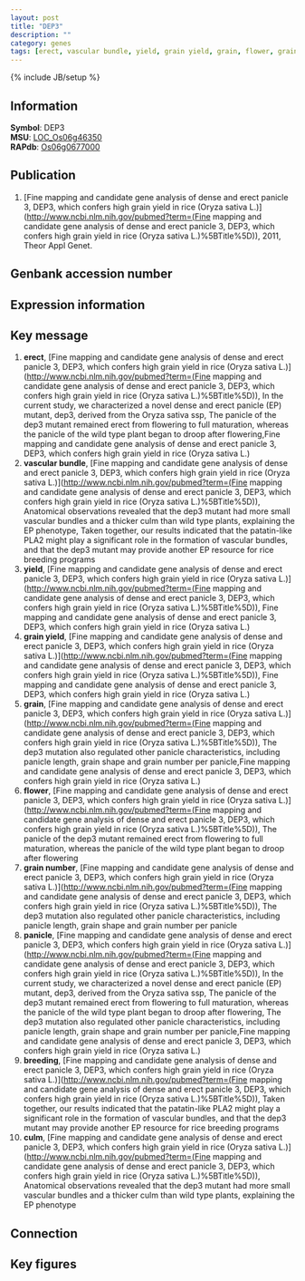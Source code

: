 ```yaml
---
layout: post
title: "DEP3"
description: ""
category: genes
tags: [erect, vascular bundle, yield, grain yield, grain, flower, grain number, panicle, breeding, culm, Gene]
---
```

{% include JB/setup %}

## Information
__Symbol__: DEP3  
__MSU__: [LOC_Os06g46350](http://rice.plantbiology.msu.edu/cgi-bin/ORF_infopage.cgi?orf=LOC_Os06g46350)  
__RAPdb__: [Os06g0677000](http://rapdb.dna.affrc.go.jp/viewer/gbrowse_details/irgsp1?name=Os06g0677000)  

## Publication
1. [Fine mapping and candidate gene analysis of dense and erect panicle 3, DEP3, which confers high grain yield in rice (Oryza sativa L.)](http://www.ncbi.nlm.nih.gov/pubmed?term=(Fine mapping and candidate gene analysis of dense and erect panicle 3, DEP3, which confers high grain yield in rice (Oryza sativa L.)%5BTitle%5D)), 2011, Theor Appl Genet.

## Genbank accession number

## Expression information

## Key message
1. __erect__, [Fine mapping and candidate gene analysis of dense and erect panicle 3, DEP3, which confers high grain yield in rice (Oryza sativa L.)](http://www.ncbi.nlm.nih.gov/pubmed?term=(Fine mapping and candidate gene analysis of dense and erect panicle 3, DEP3, which confers high grain yield in rice (Oryza sativa L.)%5BTitle%5D)),  In the current study, we characterized a novel dense and erect panicle (EP) mutant, dep3, derived from the Oryza sativa ssp, The panicle of the dep3 mutant remained erect from flowering to full maturation, whereas the panicle of the wild type plant began to droop after flowering,Fine mapping and candidate gene analysis of dense and erect panicle 3, DEP3, which confers high grain yield in rice (Oryza sativa L.)
2. __vascular bundle__, [Fine mapping and candidate gene analysis of dense and erect panicle 3, DEP3, which confers high grain yield in rice (Oryza sativa L.)](http://www.ncbi.nlm.nih.gov/pubmed?term=(Fine mapping and candidate gene analysis of dense and erect panicle 3, DEP3, which confers high grain yield in rice (Oryza sativa L.)%5BTitle%5D)),  Anatomical observations revealed that the dep3 mutant had more small vascular bundles and a thicker culm than wild type plants, explaining the EP phenotype, Taken together, our results indicated that the patatin-like PLA2 might play a significant role in the formation of vascular bundles, and that the dep3 mutant may provide another EP resource for rice breeding programs
3. __yield__, [Fine mapping and candidate gene analysis of dense and erect panicle 3, DEP3, which confers high grain yield in rice (Oryza sativa L.)](http://www.ncbi.nlm.nih.gov/pubmed?term=(Fine mapping and candidate gene analysis of dense and erect panicle 3, DEP3, which confers high grain yield in rice (Oryza sativa L.)%5BTitle%5D)), Fine mapping and candidate gene analysis of dense and erect panicle 3, DEP3, which confers high grain yield in rice (Oryza sativa L.)
4. __grain yield__, [Fine mapping and candidate gene analysis of dense and erect panicle 3, DEP3, which confers high grain yield in rice (Oryza sativa L.)](http://www.ncbi.nlm.nih.gov/pubmed?term=(Fine mapping and candidate gene analysis of dense and erect panicle 3, DEP3, which confers high grain yield in rice (Oryza sativa L.)%5BTitle%5D)), Fine mapping and candidate gene analysis of dense and erect panicle 3, DEP3, which confers high grain yield in rice (Oryza sativa L.)
5. __grain__, [Fine mapping and candidate gene analysis of dense and erect panicle 3, DEP3, which confers high grain yield in rice (Oryza sativa L.)](http://www.ncbi.nlm.nih.gov/pubmed?term=(Fine mapping and candidate gene analysis of dense and erect panicle 3, DEP3, which confers high grain yield in rice (Oryza sativa L.)%5BTitle%5D)),  The dep3 mutation also regulated other panicle characteristics, including panicle length, grain shape and grain number per panicle,Fine mapping and candidate gene analysis of dense and erect panicle 3, DEP3, which confers high grain yield in rice (Oryza sativa L.)
6. __flower__, [Fine mapping and candidate gene analysis of dense and erect panicle 3, DEP3, which confers high grain yield in rice (Oryza sativa L.)](http://www.ncbi.nlm.nih.gov/pubmed?term=(Fine mapping and candidate gene analysis of dense and erect panicle 3, DEP3, which confers high grain yield in rice (Oryza sativa L.)%5BTitle%5D)),  The panicle of the dep3 mutant remained erect from flowering to full maturation, whereas the panicle of the wild type plant began to droop after flowering
7. __grain number__, [Fine mapping and candidate gene analysis of dense and erect panicle 3, DEP3, which confers high grain yield in rice (Oryza sativa L.)](http://www.ncbi.nlm.nih.gov/pubmed?term=(Fine mapping and candidate gene analysis of dense and erect panicle 3, DEP3, which confers high grain yield in rice (Oryza sativa L.)%5BTitle%5D)),  The dep3 mutation also regulated other panicle characteristics, including panicle length, grain shape and grain number per panicle
8. __panicle__, [Fine mapping and candidate gene analysis of dense and erect panicle 3, DEP3, which confers high grain yield in rice (Oryza sativa L.)](http://www.ncbi.nlm.nih.gov/pubmed?term=(Fine mapping and candidate gene analysis of dense and erect panicle 3, DEP3, which confers high grain yield in rice (Oryza sativa L.)%5BTitle%5D)),  In the current study, we characterized a novel dense and erect panicle (EP) mutant, dep3, derived from the Oryza sativa ssp, The panicle of the dep3 mutant remained erect from flowering to full maturation, whereas the panicle of the wild type plant began to droop after flowering, The dep3 mutation also regulated other panicle characteristics, including panicle length, grain shape and grain number per panicle,Fine mapping and candidate gene analysis of dense and erect panicle 3, DEP3, which confers high grain yield in rice (Oryza sativa L.)
9. __breeding__, [Fine mapping and candidate gene analysis of dense and erect panicle 3, DEP3, which confers high grain yield in rice (Oryza sativa L.)](http://www.ncbi.nlm.nih.gov/pubmed?term=(Fine mapping and candidate gene analysis of dense and erect panicle 3, DEP3, which confers high grain yield in rice (Oryza sativa L.)%5BTitle%5D)),  Taken together, our results indicated that the patatin-like PLA2 might play a significant role in the formation of vascular bundles, and that the dep3 mutant may provide another EP resource for rice breeding programs
10. __culm__, [Fine mapping and candidate gene analysis of dense and erect panicle 3, DEP3, which confers high grain yield in rice (Oryza sativa L.)](http://www.ncbi.nlm.nih.gov/pubmed?term=(Fine mapping and candidate gene analysis of dense and erect panicle 3, DEP3, which confers high grain yield in rice (Oryza sativa L.)%5BTitle%5D)),  Anatomical observations revealed that the dep3 mutant had more small vascular bundles and a thicker culm than wild type plants, explaining the EP phenotype

## Connection

## Key figures



